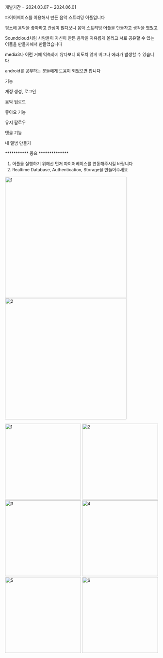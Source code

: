개발기간 = 2024.03.07 ~ 2024.06.01 

파이어베이스를 이용해서 만든 음악 스트리밍 어플입니다

평소에 음악을 좋아하고 관심이 많다보니 음악 스트리밍 어플을 만들자고 생각을 했었고

Soundcloud처럼 사람들이 자신이 만든 음악을 자유롭게 올리고 서로 공유할 수 있는 어플을 만들자해서 만들었습니다

media3나 이런 거에 익숙하지 않다보니 의도치 않게 버그나 에러가 발생할 수 있습니다

android를 공부하는 분들에게 도움이 되었으면 합니다

기능

계정 생성, 로그인

음악 업로드

좋아요 기능

유저 팔로우

댓글 기능

내 앨범 만들기


*********** 중요 **************
1. 어플을 실행하기 위해선 먼저 파이어베이스를 연동해주시길 바랍니다
2. Realtime Database, Authentication, Storage을 만들어주세요

<p align="left">  
  <img src="https://github.com/tmddn7475/MusicHub/assets/116420783/8b92450c-034e-470b-9554-0ae0690d7ce3" alt="1" width="400">  
  <img src="https://github.com/tmddn7475/MusicHub/assets/116420783/6e8c4f33-e110-4ab9-8e38-1527585ffe96" alt="2" width="400"> 
</p>

<img width="250" alt="1" src="https://github.com/tmddn7475/MusicHub/assets/116420783/7583f839-f803-49ef-92a5-4eb793b1ac16">
<img width="250" alt="2" src="https://github.com/tmddn7475/MusicHub/assets/116420783/92c20169-dc15-410d-90d9-68ee0212750c">
<img width="250" alt="3" src="https://github.com/tmddn7475/MusicHub/assets/116420783/87e53e8a-1e4b-46d7-ad93-9f69341fc25d">
<img width="250" alt="4" src="https://github.com/tmddn7475/MusicHub/assets/116420783/acf188cd-0ba6-42b8-bb50-a8a77be44db4">
<img width="250" alt="5" src="https://github.com/tmddn7475/MusicHub/assets/116420783/770c9aa9-309d-4130-a3ad-7388daa69e85">
<img width="250" alt="6" src="https://github.com/tmddn7475/MusicHub/assets/116420783/c0e6a0ee-9208-4b6c-919c-1f2b418d56e3">
